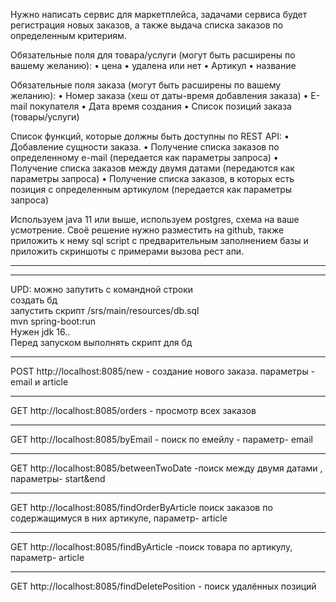 Нужно написать сервис для маркетплейса, задачами сервиса будет регистрация новых заказов, а также выдача списка заказов по определенным критериям.

Обязательные поля для товара/услуги (могут быть расширены по вашему желанию):
    • цена
    • удалена или нет
    • Артикул
    • название

Обязательные поля заказа (могут быть расширены по вашему желанию):
    • Номер заказа (хеш от даты-время добавления заказа)
    • E-mail покупателя
    • Дата время создания
    • Список позиций заказа (товары/услуги)

Список функций, которые должны быть доступны по REST API:
    • Добавление сущности заказа.
    • Получение списка заказов по определенному e-mail (передается как параметры запроса)
    • Получение списка заказов между двумя датами (передаются как параметры запроса)
    • Получение списка заказов, в которых есть позиция с определенным артикулом (передается как параметры запроса)

Используем java 11 или выше, используем postgres, схема на ваше усмотрение. Своё решение нужно разместить на github, также приложить к нему sql script с предварительным заполнением базы и приложить скриншоты с примерами вызова рест апи.

_______________________________________________________________________________________________________________
-------------------------------------------------
UPD: можно запутить с командной строки   
создать бд  
запустить скрипт /srs/main/resources/db.sql  
mvn spring-boot:run  
Нужен jdk 16..  
Перед запуском выполнять скрипт для бд
_____
POST http://localhost:8085/new - создание нового заказа. параметры - email и article
_____
GET http://localhost:8085/orders - просмотр всех заказов
_____
GET http://localhost:8085/byEmail - поиск по емейлу - параметр- email
_____
GET http://localhost:8085/betweenTwoDate -поиск между двумя датами , параметры- start&end
_____
GET http://localhost:8085/findOrderByArticle поиск заказов по содержащимуся в них артикуле, параметр- article
_____
GET http://localhost:8085/findByArticle -поиск товара по артикулу, параметр- article
_____
GET http://localhost:8085/findDeletePosition - поиск удалённых позиций
